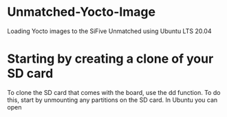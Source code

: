 # Unmatched-Yocto-Image
Loading Yocto images to the SiFive Unmatched using Ubuntu LTS 20.04

# Starting by creating a clone of your SD card 
To clone the SD card that comes with the board, use the dd function. To do this, start by unmounting any partitions on the SD card. In Ubuntu you can open 
